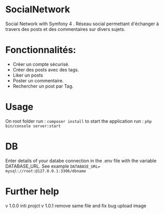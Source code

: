 # SocialNetwork
Social Network with Symfony 4 .
Réseau social permettant d'échanger à travers des posts et des commentaires sur divers sujets.

# Fonctionnalités:
- Créer un compte sécurisé.
- Créer des posts avec des tags.
- Liker un posts
- Poster un commentaire.
- Rechercher un post par Tag.

# Usage

On root folder run : `composer install`
to start the application run : `php bin/console server:start`

# DB

Enter details of your databe connection in the .env file with the variable DATABASE_URL. See example `DATABASE_URL= mysql://root:@127.0.0.1:3306/dbname`

# Further help
v 1.0.0  inti projct 
v 1.0.1 remove same file and fix bug upload image


